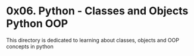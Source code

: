 # 0x06. Python - Classes and Objects Python OOP
This directory is dedicated to learning about classes, objects and OOP concepts in python
